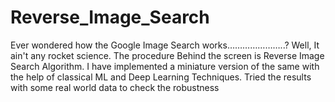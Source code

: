 # Reverse_Image_Search
Ever wondered how the Google Image Search works…………………..? Well, It ain't any rocket science. The procedure Behind the screen is Reverse Image Search Algorithm. 
I have implemented a miniature version of the same with the help of classical ML and Deep Learning Techniques.
Tried the results with some real world data to check the robustness 

